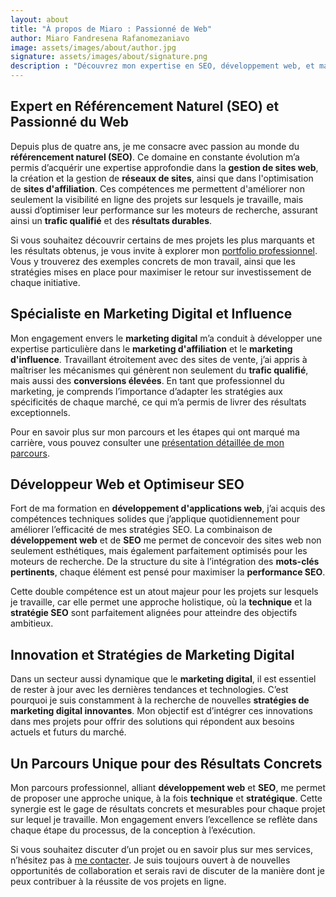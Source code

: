 ```yaml
---
layout: about
title: "À propos de Miaro : Passionné de Web"
author: Miaro Fandresena Rafanomezaniavo
image: assets/images/about/author.jpg
signature: assets/images/about/signature.png
description : "Découvrez mon expertise en SEO, développement web, et marketing digital. Fort d'une expérience de plus de 4 ans, je combine technique et stratégie pour des résultats concrets."
---
```


## Expert en Référencement Naturel (SEO) et Passionné du Web

Depuis plus de quatre ans, je me consacre avec passion au monde du **référencement naturel (SEO)**. Ce domaine en constante évolution m’a permis d’acquérir une expertise approfondie dans la **gestion de sites web**, la création et la gestion de **réseaux de sites**, ainsi que dans l'optimisation de **sites d'affiliation**. Ces compétences me permettent d'améliorer non seulement la visibilité en ligne des projets sur lesquels je travaille, mais aussi d’optimiser leur performance sur les moteurs de recherche, assurant ainsi un **trafic qualifié** et des **résultats durables**.

Si vous souhaitez découvrir certains de mes projets les plus marquants et les résultats obtenus, je vous invite à explorer mon [portfolio professionnel](https://miarofandresena.github.io/portfolio). Vous y trouverez des exemples concrets de mon travail, ainsi que les stratégies mises en place pour maximiser le retour sur investissement de chaque initiative.

## Spécialiste en Marketing Digital et Influence

Mon engagement envers le **marketing digital** m’a conduit à développer une expertise particulière dans le **marketing d'affiliation** et le **marketing d'influence**. Travaillant étroitement avec des sites de vente, j’ai appris à maîtriser les mécanismes qui génèrent non seulement du **trafic qualifié**, mais aussi des **conversions élevées**. En tant que professionnel du marketing, je comprends l’importance d’adapter les stratégies aux spécificités de chaque marché, ce qui m’a permis de livrer des résultats exceptionnels.

Pour en savoir plus sur mon parcours et les étapes qui ont marqué ma carrière, vous pouvez consulter une [présentation détaillée de mon parcours](https://miarofandresena.github.io/2024/07/23/presentation/).

## Développeur Web et Optimiseur SEO

Fort de ma formation en **développement d'applications web**, j’ai acquis des compétences techniques solides que j’applique quotidiennement pour améliorer l’efficacité de mes stratégies SEO. La combinaison de **développement web** et de **SEO** me permet de concevoir des sites web non seulement esthétiques, mais également parfaitement optimisés pour les moteurs de recherche. De la structure du site à l’intégration des **mots-clés pertinents**, chaque élément est pensé pour maximiser la **performance SEO**.

Cette double compétence est un atout majeur pour les projets sur lesquels je travaille, car elle permet une approche holistique, où la **technique** et la **stratégie SEO** sont parfaitement alignées pour atteindre des objectifs ambitieux.

## Innovation et Stratégies de Marketing Digital

Dans un secteur aussi dynamique que le **marketing digital**, il est essentiel de rester à jour avec les dernières tendances et technologies. C’est pourquoi je suis constamment à la recherche de nouvelles **stratégies de marketing digital innovantes**. Mon objectif est d’intégrer ces innovations dans mes projets pour offrir des solutions qui répondent aux besoins actuels et futurs du marché.

## Un Parcours Unique pour des Résultats Concrets

Mon parcours professionnel, alliant **développement web** et **SEO**, me permet de proposer une approche unique, à la fois **technique** et **stratégique**. Cette synergie est le gage de résultats concrets et mesurables pour chaque projet sur lequel je travaille. Mon engagement envers l’excellence se reflète dans chaque étape du processus, de la conception à l’exécution.

Si vous souhaitez discuter d’un projet ou en savoir plus sur mes services, n’hésitez pas à [me contacter](https://miarofandresena.github.io/contact). Je suis toujours ouvert à de nouvelles opportunités de collaboration et serais ravi de discuter de la manière dont je peux contribuer à la réussite de vos projets en ligne.
